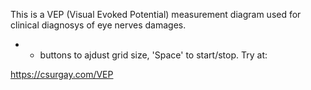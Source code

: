 This is a VEP (Visual Evoked Potential) measurement diagram used for clinical diagnosys of eye nerves damages.

+ - buttons to ajdust grid size, 'Space' to start/stop. Try at:
 
https://csurgay.com/VEP
